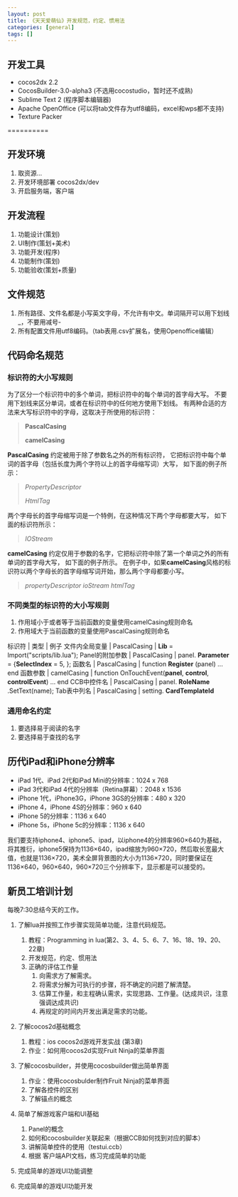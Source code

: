 ```yaml
---
layout: post
title: 《天天爱萌仙》开发规范，约定、惯用法
categories: [general]
tags: []
---
```


## 开发工具 ##

-  cocos2dx 2.2
-  CocosBuilder-3.0-alpha3 (不选用cocostudio，暂时还不成熟)
-  Sublime Text 2 (程序脚本编辑器)
-  Apache OpenOffice (可以将tab文件存为utf8编码，excel和wps都不支持)
-  Texture Packer

==========

## 开发环境 ##

1. 取资源...
1. 开发环境部署 cocos2dx/dev
1. 开启服务端，客户端

## 开发流程 ##
1. 功能设计(策划)
1. UI制作(策划+美术)
1. 功能开发(程序)
1. 功能制作(策划)
1. 功能验收(策划+质量)

## 文件规范 ##
1. 所有路径、文件名都是小写英文字母，不允许有中文。单词隔开可以用下划线
   \_，不要用减号-
1. 所有配置文件用utf8编码。（tab表用.csv扩展名，使用Openoffice编辑）

## 代码命名规范 ##

### 标识符的大小写规则 ###
为了区分一个标识符中的多个单词，把标识符中的每个单词的首字母大写。
不要用下划线来区分单词，或者在标识符中的任何地方使用下划线。
有两种合适的方法来大写标识符中的字母，这取决于所使用的标识符：
>**PascalCasing** 
>
>**camelCasing**

**PascalCasing** 约定被用于除了参数名之外的所有标识符，
它把标识符中每个单词的首字母（包括长度为两个字符以上的首字母缩写词）大写，
如下面的例子所示：
> *PropertyDescriptor*
> 
> *HtmlTag*

两个字母长的首字母缩写词是一个特例，在这种情况下两个字母都要大写，
如下面的标识符所示：
> *IOStream*

**camelCasing**
约定仅用于参数的名字，它把标识符中除了第一个单词之外的所有单词的首字母大写，
如下面的例子所示。
在例子中，如果**camelCasing**风格的标识符以两个字母长的首字母缩写词开始，那么两个字母都要小写。
> *propertyDescriptor*
> *ioStream*
> *htmlTag*
> 
### 不同类型的标识符的大小写规则 ###
1. 作用域小于或者等于当前函数的变量使用camelCasing规则命名
1. 作用域大于当前函数的变量使用PascalCasing规则命名

标识符  			| 类型				      | 例子
文件内全局变量    | PascalCasing     	| **Lib** = Import("scripts/lib.lua"); 
Panel的附加参数  | PascalCasing     	| panel. **Parameter** = {**SelectIndex** = 5, };
函数名          | PascalCasing     	| function **Register** (panel) ... end
函数参数         | camelCasing      	| function OnTouchEvent(**panel**, **control**, **controlEvent**) ... end
CCB中控件名      | PascalCasing     	| panel. **RoleName** .SetText(name);
Tab表中列名      | PascalCasing     	| setting. **CardTemplateId**

### 通用命名约定 ###
1. 要选择易于阅读的名字
1. 要选择易于查找的名字


## 历代iPad和iPhone分辨率 ##
-  iPad 1代、iPad 2代和iPad Mini的分辨率：1024 x 768
-  iPad 3代和iPad 4代的分辨率（Retina屏幕）：2048 x 1536
-  iPhone 1代，iPhone3G，iPhone 3GS的分辨率：480 x 320
-  iPhone 4，iPhone 4S的分辨率：960 x 640
-  iPhone 5的分辨率：1136 x 640
-  iPhone 5s，iPhone 5c的分辨率：1136 x 640

我们要支持iphone4、iphone5、ipad，以iphone4的分辨率960×640为基础，将其推衍，iphone5保持为1136×640，ipad缩放为960×720，然后取长宽最大值，也就是1136×720，美术全屏背景图的大小为1136×720，同时要保证在1136×640，960×640，960×720三个分辨率下，显示都是可以接受的。

## 新员工培训计划 ##

每晚7:30总结今天的工作。

1. 了解lua并按照工作步骤实现简单功能，注意代码规范。

   1. 教程：Programming in lua(第2、3、4、5、6、7、16、18、19、20、22章)
   1. 开发规范，约定、惯用法
   1. 正确的评估工作量
      1. 向需求方了解需求。
      1. 将需求分解为可执行的步骤，将不确定的问题了解清楚。
      1. 估算工作量，和主程确认需求，实现思路、工作量。(达成共识，注意强调达成共识)
      1. 再规定的时间内开发出满足需求的功能。
1. 了解cocos2d基础概念
   1. 教程：ios cocos2d游戏开发实战 (第3章)
   1. 作业：如何用cocos2d实现Fruit Ninja的菜单界面
1. 了解cocosbuilder，并使用cocosbuilder做出简单界面
   1. 作业：使用cocosbulder制作Fruit Ninja的菜单界面
   1. 了解各控件的区别
   1. 了解锚点的概念
1. 简单了解游戏客户端和UI基础
   1. Panel的概念
   1. 如何和cocosbuilder关联起来（根据CCB如何找到对应的脚本）
   1. 讲解简单控件的使用（testui.ccb）
   1. 根据 客户端API文档，练习完成简单的功能
1. 完成简单的游戏UI功能调整
1. 完成简单的游戏UI功能开发